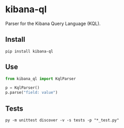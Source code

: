 # kibana-ql

Parser for the Kibana Query Language (KQL).

## Install

```shell
pip install kibana-ql
```

## Use

```python
from kibana_ql import KqlParser

p = KqlParser()
p.parse("field: value")
```

## Tests

```shell
py -m unittest discover -v -s tests -p "*_test.py"
```
